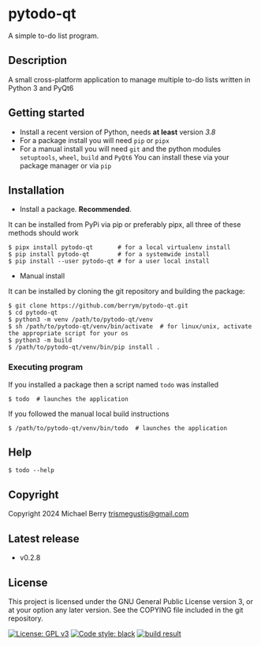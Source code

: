 # pytodo-qt

A simple to-do list program.

## Description

A small cross-platform application to manage multiple to-do lists written in Python 3 and PyQt6

## Getting started

- Install a recent version of Python, needs **at least** version *3.8*
- For a package install you will need `pip` or `pipx`
- For a manual install you will need `git` and the python modules `setuptools`, `wheel`, `build` and `PyQt6`
  You can install these via your package manager or via `pip`

## Installation

- Install a package. **Recommended**.

It can be installed from PyPi via pip or preferably pipx, all three of these methods should work

    $ pipx install pytodo-qt       # for a local virtualenv install
    $ pip install pytodo-qt        # for a systemwide install
    $ pip install --user pytodo-qt # for a user local install

- Manual install

It can be installed by cloning the git repository and building the package:

    $ git clone https://github.com/berrym/pytodo-qt.git
    $ cd pytodo-qt
    $ python3 -m venv /path/to/pytodo-qt/venv
    $ sh /path/to/pytodo-qt/venv/bin/activate  # for linux/unix, activate the appropriate script for your os
    $ python3 -m build
    $ /path/to/pytodo-qt/venv/bin/pip install .

### Executing program

If you installed a package then a script named `todo` was installed

    $ todo  # launches the application

If you followed the manual local build instructions

    $ /path/to/pytodo-qt/venv/bin/todo  # launches the application

## Help

    $ todo --help

## Copyright

Copyright 2024 Michael Berry <trismegustis@gmail.com>

## Latest release

- v0.2.8

## License

This project is licensed under the GNU General Public License version 3, or at your option any later version.
See the COPYING file included in the git repository.

[![License: GPL v3](https://img.shields.io/badge/License-GPLv3-blue.svg)](https://www.gnu.org/licenses/gpl-3.0)
[![Code style: black](https://img.shields.io/badge/code%20style-black-000000.svg)](https://github.com/psf/black)
[![build result](https://build.opensuse.org/projects/home:berrym/packages/pytodo-qt/badge.svg?type=default)](https://build.opensuse.org/package/show/home:berrym/pytodo-qt)
